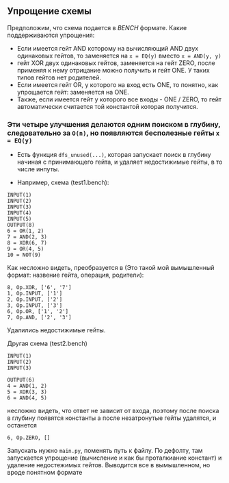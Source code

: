 

## Упрощение схемы

Предположим, что схема подается в *BENCH* формате. Какие поддерживаются упрощения: 
- Если имеется гейт AND которому на вычисляющий AND двух одинаковых гейтов, то заменяется на `x = EQ(y)` вместо `x = AND(y, y)`
- гейт XOR двух одинаковых гейтов, заменяется на гейт ZERO, после применяя к нему отрицание можно получить и гейт ONE. У таких типов гейтов нет родителей.
- Если имеется гейт OR, у которого на вход есть ONE, то понятно, как упрощается гейт: заменяется на ONE.
- Также, если имеется гейт у которого все входы - ONE / ZERO, то гейт автоматически считается той константой которая получится.
### Эти четыре улучшения делаются одним поиском в глубину, следовательно за `O(n)`, но появляются бесполезные гейты `x = EQ(y)`
- Есть функция `dfs_unused(...)`, которая запускает поиск в глубину начиная с принимающего гейта, и удаляет недостижимые гейты, в то числе инпуты.

- Например, схема (test1.bench):
```
INPUT(1) 
INPUT(2)
INPUT(3)
INPUT(4)
INPUT(5)
OUTPUT(8)
6 = OR(1, 2)
7 = AND(2, 3)
8 = XOR(6, 7)
9 = OR(4, 5)
10 = NOT(9)
```
Как несложно видеть, преобразуется в (Это такой мой вымышленный формат: назвение гейта, операция, родители):
```
8, Op.XOR, ['6', '7']
1, Op.INPUT, ['1']
2, Op.INPUT, ['2']
3, Op.INPUT, ['3']
6, Op.OR, ['1', '2']
7, Op.AND, ['2', '3']
```
Удалились недостижимые гейты. 

Другая схема (test2.bench)
```
INPUT(1)
INPUT(2)
INPUT(3)

OUTPUT(6)
4 = AND(1, 2)
5 = XOR(3, 3)
6 = AND(4, 5)
```
несложно видеть, что ответ не зависит от входа, поэтому после поиска в глубину появятся константы а после незатронутые гейты удалятся, и останется 
```
6, Op.ZERO, []
```

Запускать нужно `main.py`, поменять путь к файлу. По дефолту, там запускается упрощение (вычисление и как бы проталкиание констант) и удаление недостежимых гейтов. Выводится все в вымышленном, но вроде понятном формате 
